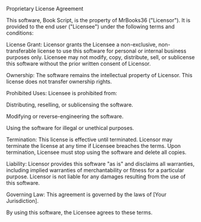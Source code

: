 Proprietary License Agreement

This software, Book Script, is the property of MrBooks36 ("Licensor"). It is provided to the end user ("Licensee") under the following terms and conditions:

License Grant: Licensor grants the Licensee a non-exclusive, non-transferable license to use this software for personal or internal business purposes only. Licensee may not modify, copy, distribute, sell, or sublicense this software without the prior written consent of Licensor.

Ownership: The software remains the intellectual property of Licensor. This license does not transfer ownership rights.

Prohibited Uses: Licensee is prohibited from:

Distributing, reselling, or sublicensing the software.

Modifying or reverse-engineering the software.

Using the software for illegal or unethical purposes.

Termination: This license is effective until terminated. Licensor may terminate the license at any time if Licensee breaches the terms. Upon termination, Licensee must stop using the software and delete all copies.

Liability: Licensor provides this software "as is" and disclaims all warranties, including implied warranties of merchantability or fitness for a particular purpose. Licensor is not liable for any damages resulting from the use of this software.

Governing Law: This agreement is governed by the laws of [Your Jurisdiction].

By using this software, the Licensee agrees to these terms.